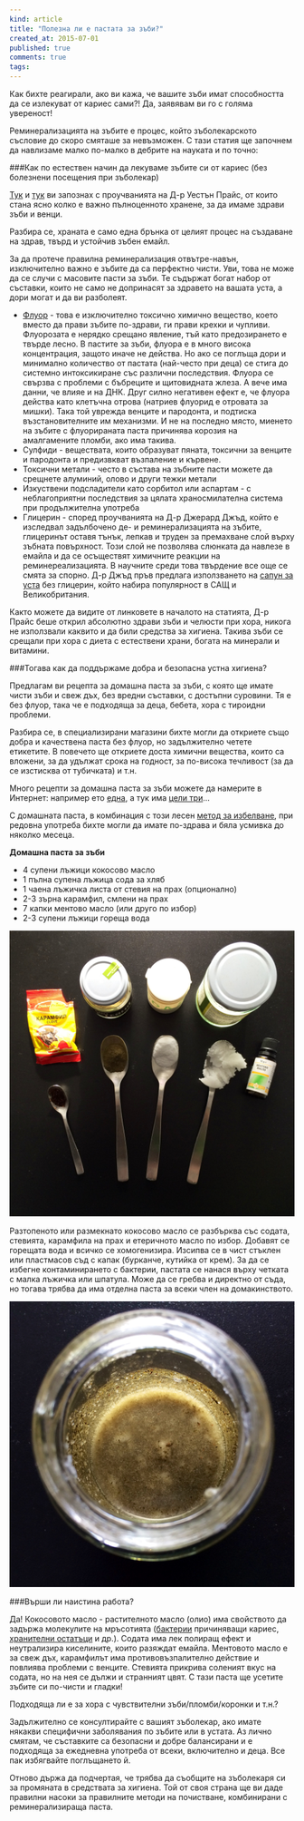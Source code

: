```yaml
---
kind: article
title: "Полезна ли е пастата за зъби?"
created_at: 2015-07-01
published: true
comments: true
tags:
--- 
```

Как бихте реагирали, ако ви кажа, че вашите зъби имат способността да се излекуват от кариес сами?! Да, заявявам ви го с голяма увереност! 

Реминерализацията на зъбите е процес, който зъболекарското съсловие до скоро смяташе за невъзможен. С тази статия ще започнем да навлизаме малко по-малко в дебрите на науката и по точно: 

###Как по естествен начин да лекуваме зъбите си от кариес 
(без болезнени посещения при зъболекар)

[Тук](/blog/2014-02-27-%D1%85%D1%80%D0%B0%D0%BD%D0%B8-%D0%B7%D0%B0-%D0%B7%D0%B4%D1%80%D0%B0%D0%B2%D0%B8-%D0%B7%D1%8A%D0%B1%D0%B8-%D1%87%D0%B0%D1%81%D1%82-1/) и [тук](/blog/2014-03-03-%D1%85%D1%80%D0%B0%D0%BD%D0%B8-%D0%B7%D0%B0-%D0%B7%D0%B4%D1%80%D0%B0%D0%B2%D0%B8-%D0%B7%D1%8A%D0%B1%D0%B8-%D1%87%D0%B0%D1%81%D1%82-2/) ви запознах с проучванията на Д-р Уестън Прайс, от които стана ясно колко е важно пълноценното хранене, за да имаме здрави зъби и венци.

Разбира се, храната е само една брънка от целият процес на създаване на здрав, твърд и устойчив зъбен емайл.

<!-- more -->

За да протече правилна реминерализация отвътре-навън, изключително важно е зъбите да са перфектно чисти. Уви, това не може да се случи с масовите пасти за зъби. Те съдържат богат набор от съставки, които не само не допринасят за здравето на вашата уста, а дори могат и да ви разболеят.

 * [Флуор](https://bezkaries.com/blog/2016-03-02-%D1%84%D0%BB%D1%83%D0%BE%D1%80-%D0%BA%D1%81%D0%B8%D0%BB%D0%B8%D1%82%D0%BE%D0%BB/) - това е изключително токсично химично вещество, което вместо да прави зъбите по-здрави, ги прави крехки и чупливи. Флуорозата е нерядко срещано явление, тъй като предозирането е твърде лесно. В пастите за зъби, флуора е в много висока концентрация, защото иначе не действа. Но ако се поглъща дори и минимално количество от пастата (най-често при деца) се стига до системно интоксикиране със различни последствия. Флуора се свързва с проблеми с бъбреците и щитовидната жлеза. А вече има данни, че влияе и на ДНК. Друг силно негативен ефект е, че флуора действа като клетъчна отрова (натриев флуорид е отровата за мишки). Така той уврежда венците и пародонта, и подтиска възстановителните им механизми. И не на последно място, миенето на зъбите с флуорираната паста причинява корозия на амалгамените пломби, ако има такива.
 * Сулфиди - веществата, които образуват пяната, токсични за венците и пародонта и предизвкват възпаление и кървене.
 * Токсични метали - често в състава на зъбните пасти можете да срещнете алуминий, олово и други тежки метали
 * Изкуствени подсладители като сорбитол или аспартам - с неблагоприятни последствия за цялата храносмилателна система при продължителна употреба
 * Глицерин - според проучванията на Д-р Джерард Джъд, който е изследвал задълбочено де- и реминерализацията на зъбите, глицеринът оставя тънък, лепкав и труден за премахване слой върху зъбната повърхност. Този слой не позволява слюнката да навлезе в емайла и да се осъществят химичните реакции на реминереализацията. В научните среди това твърдение все още се смята за спорно. Д-р Джъд пръв предлага използването на [сапун за уста](http://amzn.to/2e9Ljpd) без глицерин, който набира популярност в САЩ и Великобритания.

Както можете да видите от линковете в началото на статията, Д-р Прайс беше открил абсолютно здрави зъби и челюсти при хора, никога не използвали каквито и да били средства за хигиена. Такива зъби се срещали при хора с диета с естествени храни, богата на минерали и витамини. 

###Тогава как да поддържаме добра и безопасна устна хигиена? 

Предлагам ви рецепта за домашна паста за зъби, с която ще имате чисти зъби и свеж дъх, без вредни съставки, с достъпни суровини. Тя е без флуор, така че е подходяща за деца, бебета, хора с тироидни проблеми.

Разбира се, в специализирани магазини бихте могли да откриете също добра и качествена паста без флуор, но задължително четете етикетите. В повечето ще откриете доста химични вещества, които са вложени, за да удължат срока на годност, за по-висока течливост (за да се изстисква от тубичката) и т.н.

Много рецепти за домашна паста за зъби можете да намерите в Интернет: например ето [една](http://desilifestyle.net/2012/09/%D0%B4%D0%BE%D0%BC%D0%B0%D1%88%D0%BD%D0%B0-%D0%BA%D0%BE%D0%BA%D0%BE%D1%81%D0%BE%D0%B2%D0%B0-%D0%BF%D0%B0%D1%81%D1%82%D0%B0-%D0%B7%D0%B0-%D0%B7%D1%8A%D0%B1%D0%B8/), а тук има [цели три](http://www.mnn.com/lifestyle/natural-beauty-fashion/stories/3-simple-homemade-toothpaste-recipes)...

С домашната паста, в комбинация с този лесен [метод за избелване](/blog/2014-03-07-%D0%B8%D0%B7%D0%B1%D0%B5%D0%BB%D0%B2%D0%B0%D0%BD%D0%B5/), при редовна употреба бихте могли да имате по-здрава и бяла усмивка до няколко месеца.

**Домашна паста за зъби**

 * 4 супени лъжици кокосово масло
 * 1 пълна супена лъжица сода за хляб
 * 1 чаена лъжичка листа от стевия на прах (опционално)
 * 2-3 зърна карамфил, смлени на прах
 * 7 капки ментово масло (или друго по избор)
 * 2-3 супени лъжици гореща вода

![съставки](/images/posts/Ingredients.jpg)

Разтопеното или размекнато кокосово масло се разбърква със содата, стевията, карамфила на прах и етеричното масло по избор. Добавят се горещата вода и всичко се хомогенизира. Изсипва се в чист стъклен или пластмасов съд с капак (бурканче, кутийка от крем). За да се избегне контаминирането с бактерии, пастата се нанася върху четката с малка лъжичка или шпатула. Може да се гребва и директно от съда, но тогава трябва да има отделна паста за всеки член на домакинството.

![пастата](/images/posts/Paste.jpg)

###Върши ли наистина работа?

Да! Кокосовото масло - растителното масло (олио) има свойството да задържа молекулите на мръсотията ([бактерии](http://www.ncbi.nlm.nih.gov/pubmed/18408265) причиняващи кариес, [хранителни остатъци](http://www.ijdr.in/article.asp?issn=0970-9290;year=2009;volume=20;issue=1;spage=47;epage=51;aulast=Asokan) и др.). Содата има лек полиращ ефект и неутрализира киселините, които разяждат емайла. Ментовото масло е за свеж дъх, карамфилът има противовъзпалително действие и повлиява проблеми с венците. Стевията прикрива соленият вкус на содата, но на нея се дължи и странният цвят. С тази паста ще усетите зъбите си по-чисти и гладки!

Подходяща ли е за хора с чувствителни зъби/пломби/коронки и т.н.?

Задължително се консултирайте с вашият зъболекар, ако имате някакви специфични заболявания по зъбите или в устата. Аз лично смятам, че съставките са безопасни и добре балансирани и е подходяща за ежедневна употреба от всеки, включително и деца. Все пак избягвайте поглъщането й. 

Отново държа да подчертая, че трябва да съобщите на зъболекаря си за промяната в средствата за хигиена. Той от своя страна ще ви даде правилни насоки за правилните методи на почистване, комбинирани с реминерализираща паста. 
